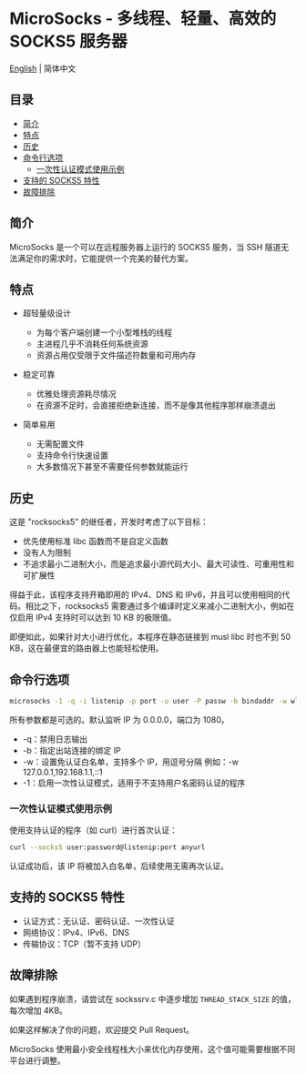 # MicroSocks - 多线程、轻量、高效的 SOCKS5 服务器
[English](README_EN.md) | 简体中文

## 目录
- [简介](#简介)
- [特点](#特点)
- [历史](#历史)
- [命令行选项](#命令行选项)
  - [一次性认证模式使用示例](#一次性认证模式使用示例)
- [支持的 SOCKS5 特性](#支持的-socks5-特性)
- [故障排除](#故障排除)

## 简介
MicroSocks 是一个可以在远程服务器上运行的 SOCKS5 服务，当 SSH 隧道无法满足你的需求时，它能提供一个完美的替代方案。

## 特点
- 超轻量级设计
  - 为每个客户端创建一个小型堆栈的线程
  - 主进程几乎不消耗任何系统资源
  - 资源占用仅受限于文件描述符数量和可用内存

- 稳定可靠
  - 优雅处理资源耗尽情况
  - 在资源不足时，会直接拒绝新连接，而不是像其他程序那样崩溃退出

- 简单易用
  - 无需配置文件
  - 支持命令行快速设置
  - 大多数情况下甚至不需要任何参数就能运行

## 历史
这是 "rocksocks5" 的继任者，开发时考虑了以下目标：
- 优先使用标准 libc 函数而不是自定义函数
- 没有人为限制
- 不追求最小二进制大小，而是追求最小源代码大小、最大可读性、可重用性和可扩展性

得益于此，该程序支持开箱即用的 IPv4、DNS 和 IPv6，并且可以使用相同的代码。相比之下，rocksocks5 需要通过多个编译时定义来减小二进制大小，例如在仅启用 IPv4 支持时可以达到 10 KB 的极限值。

即便如此，如果针对大小进行优化，本程序在静态链接到 musl libc 时也不到 50 KB，这在最便宜的路由器上也能轻松使用。

## 命令行选项
```bash
microsocks -1 -q -i listenip -p port -u user -P passw -b bindaddr -w wl
```

所有参数都是可选的。默认监听 IP 为 0.0.0.0，端口为 1080。

- -q：禁用日志输出
- -b：指定出站连接的绑定 IP
- -w：设置免认证白名单，支持多个 IP，用逗号分隔
  例如：-w 127.0.0.1,192.168.1.1,::1
- -1：启用一次性认证模式，适用于不支持用户名密码认证的程序

### 一次性认证模式使用示例
使用支持认证的程序（如 curl）进行首次认证：
```bash
curl --socks5 user:password@listenip:port anyurl
```

认证成功后，该 IP 将被加入白名单，后续使用无需再次认证。

## 支持的 SOCKS5 特性
- 认证方式：无认证、密码认证、一次性认证
- 网络协议：IPv4、IPv6、DNS
- 传输协议：TCP（暂不支持 UDP）

## 故障排除
如果遇到程序崩溃，请尝试在 sockssrv.c 中逐步增加 `THREAD_STACK_SIZE` 的值，每次增加 4KB。

如果这样解决了你的问题，欢迎提交 Pull Request。

MicroSocks 使用最小安全线程栈大小来优化内存使用，这个值可能需要根据不同平台进行调整。